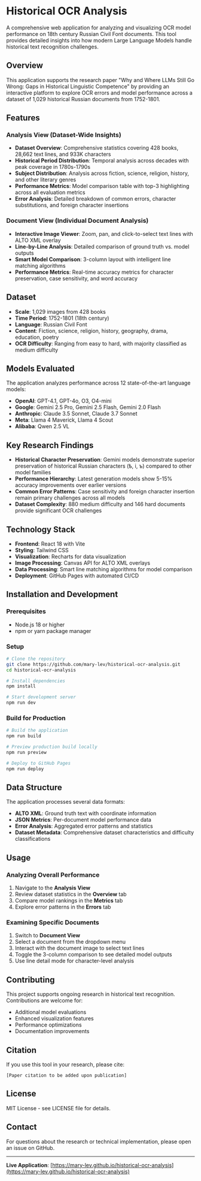 # Historical OCR Analysis

A comprehensive web application for analyzing and visualizing OCR model performance on 18th century Russian Civil Font documents. This tool provides detailed insights into how modern Large Language Models handle historical text recognition challenges.

## Overview

This application supports the research paper "Why and Where LLMs Still Go Wrong: Gaps in Historical Linguistic Competence" by providing an interactive platform to explore OCR errors and model performance across a dataset of 1,029 historical Russian documents from 1752-1801.

## Features

### Analysis View (Dataset-Wide Insights)
- **Dataset Overview**: Comprehensive statistics covering 428 books, 28,662 text lines, and 933K characters
- **Historical Period Distribution**: Temporal analysis across decades with peak coverage in 1780s-1790s
- **Subject Distribution**: Analysis across fiction, science, religion, history, and other literary genres
- **Performance Metrics**: Model comparison table with top-3 highlighting across all evaluation metrics
- **Error Analysis**: Detailed breakdown of common errors, character substitutions, and foreign character insertions

### Document View (Individual Document Analysis)
- **Interactive Image Viewer**: Zoom, pan, and click-to-select text lines with ALTO XML overlay
- **Line-by-Line Analysis**: Detailed comparison of ground truth vs. model outputs
- **Smart Model Comparison**: 3-column layout with intelligent line matching algorithms
- **Performance Metrics**: Real-time accuracy metrics for character preservation, case sensitivity, and word accuracy

## Dataset

- **Scale**: 1,029 images from 428 books
- **Time Period**: 1752-1801 (18th century)
- **Language**: Russian Civil Font
- **Content**: Fiction, science, religion, history, geography, drama, education, poetry
- **OCR Difficulty**: Ranging from easy to hard, with majority classified as medium difficulty

## Models Evaluated

The application analyzes performance across 12 state-of-the-art language models:
- **OpenAI**: GPT-4.1, GPT-4o, O3, O4-mini
- **Google**: Gemini 2.5 Pro, Gemini 2.5 Flash, Gemini 2.0 Flash
- **Anthropic**: Claude 3.5 Sonnet, Claude 3.7 Sonnet
- **Meta**: Llama 4 Maverick, Llama 4 Scout
- **Alibaba**: Qwen 2.5 VL

## Key Research Findings

- **Historical Character Preservation**: Gemini models demonstrate superior preservation of historical Russian characters (ѣ, і, ъ) compared to other model families
- **Performance Hierarchy**: Latest generation models show 5-15% accuracy improvements over earlier versions
- **Common Error Patterns**: Case sensitivity and foreign character insertion remain primary challenges across all models
- **Dataset Complexity**: 880 medium difficulty and 146 hard documents provide significant OCR challenges

## Technology Stack

- **Frontend**: React 18 with Vite
- **Styling**: Tailwind CSS
- **Visualization**: Recharts for data visualization
- **Image Processing**: Canvas API for ALTO XML overlays
- **Data Processing**: Smart line matching algorithms for model comparison
- **Deployment**: GitHub Pages with automated CI/CD

## Installation and Development

### Prerequisites
- Node.js 18 or higher
- npm or yarn package manager

### Setup
```bash
# Clone the repository
git clone https://github.com/mary-lev/historical-ocr-analysis.git
cd historical-ocr-analysis

# Install dependencies
npm install

# Start development server
npm run dev
```

### Build for Production
```bash
# Build the application
npm run build

# Preview production build locally
npm run preview

# Deploy to GitHub Pages
npm run deploy
```

## Data Structure

The application processes several data formats:
- **ALTO XML**: Ground truth text with coordinate information
- **JSON Metrics**: Per-document model performance data
- **Error Analysis**: Aggregated error patterns and statistics
- **Dataset Metadata**: Comprehensive dataset characteristics and difficulty classifications

## Usage

### Analyzing Overall Performance
1. Navigate to the **Analysis View**
2. Review dataset statistics in the **Overview** tab
3. Compare model rankings in the **Metrics** tab
4. Explore error patterns in the **Errors** tab

### Examining Specific Documents
1. Switch to **Document View**
2. Select a document from the dropdown menu
3. Interact with the document image to select text lines
4. Toggle the 3-column comparison to see detailed model outputs
5. Use line detail mode for character-level analysis

## Contributing

This project supports ongoing research in historical text recognition. Contributions are welcome for:
- Additional model evaluations
- Enhanced visualization features
- Performance optimizations
- Documentation improvements

## Citation

If you use this tool in your research, please cite:

```
[Paper citation to be added upon publication]
```

## License

MIT License - see LICENSE file for details.

## Contact

For questions about the research or technical implementation, please open an issue on GitHub.

---

**Live Application**: [https://mary-lev.github.io/historical-ocr-analysis](https://mary-lev.github.io/historical-ocr-analysis)